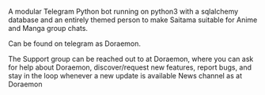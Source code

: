 A modular Telegram Python bot running on python3 with a sqlalchemy database and an entirely themed person to make Saitama suitable for Anime and Manga group chats.

Can be found on telegram as Doraemon.

The Support group can be reached out to at Doraemon, where you can ask for help about Doraemon, discover/request new features, report bugs, and stay in the loop whenever a new update is available News channel as at Doraemon
